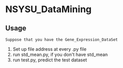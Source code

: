 # NSYSU_DataMining

## Usage

```
Suppose that you have the Gene_Expression_DataSet
```

1. Set up file address at every .py file 
2. run std_mean.py, if you don't have std_mean
3. run test.py, predict the test dataset